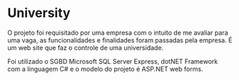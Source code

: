 # University

O projeto foi requisitado por uma empresa com o intuito de me avaliar para uma vaga, as funcionalidades e finalidades foram passadas pela empresa. É um web site que faz o controle de uma universidade.

Foi utilizado o SGBD Microsoft SQL Server Express, dotNET Framework com a linguagem C# e o modelo do projeto é ASP.NET web forms.
